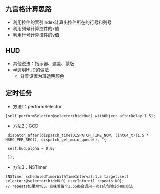 ## 九宫格计算思路
- 利用控件的索引index计算出控件所在的行号和列号
- 利用列号计算控件的x值
- 利用行号计算控件的y值

## HUD
- 其他说法：指示器、遮盖、蒙版
- 半透明HUD的做法
    - 背景设置为班透明颜色

## 定时任务
- 方法1：performSelector

```objc
[self performSelector@selector(hideHud) withObject afterDelay:1.5];
```

- 方法2：GCD

```objc
 dispatch_after(dispatch_time(DISPATCH_TIME_NOW, (int64_t)(1.5 * NSEC_PER_SEC)), dispatch_get_main_queue(), ^{

 self.hud.alpha = 0.0;

 });

```

- 方法3：NSTimer

```objc
[NSTimer scheduledTimerWithTimeInterval:1.5 target:self selector:@selector(hideHUD) userInfo:nil repeats:NO];
// repeats如果为YES，意味着每个1.5S都会调用一次self的hidHUD方法
```